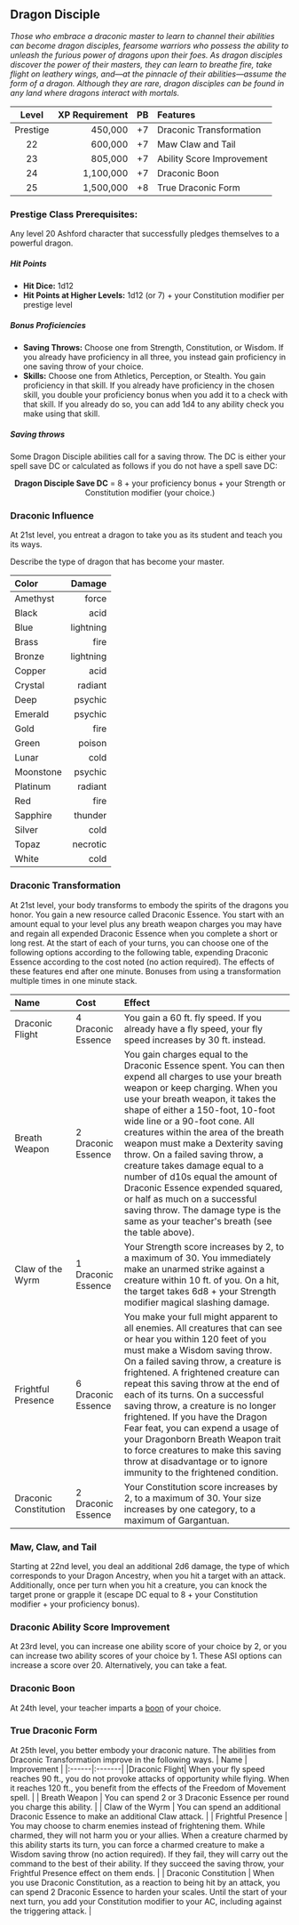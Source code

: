 ## Dragon Disciple
*Those who embrace a draconic master to learn to channel their abilities can become dragon disciples, fearsome warriors who possess the ability to unleash the furious power of dragons upon their foes. As dragon disciples discover the power of their masters, they can learn to breathe fire, take flight on leathery wings, and—at the pinnacle of their abilities—assume the form of a dragon. Although they are rare, dragon disciples can be found in any land where dragons interact with mortals.*

<div class='classTable'>

| Level    | XP Requirement   | PB | Features |
|:--------:|----------:|---:|:---------|
| Prestige | 450,000   | +7 | Draconic Transformation|
| 22       | 600,000   | +7 | Maw Claw and Tail |
| 23       | 805,000   | +7 | Ability Score Improvement	|
| 24       | 1,100,000 | +7 | Draconic Boon |
| 25       | 1,500,000 | +8 | True Draconic Form |
</div>

### Prestige Class Prerequisites: 
Any level 20 Ashford character that successfully pledges themselves to a powerful dragon.

##### Hit Points
- **Hit Dice:** 1d12	
- **Hit Points at Higher Levels:** 1d12 (or 7) + your Constitution modifier per prestige level

##### Bonus Proficiencies
- **Saving Throws:** Choose one from Strength, Constitution, or Wisdom. If you already have proficiency in all three, you instead gain proficiency in one saving throw of your choice.
- **Skills:** Choose one from Athletics, Perception, or Stealth. You gain proficiency in that skill. If you already have proficiency in the chosen skill, you double your proficiency bonus when you add it to a check with that skill. If you already do so, you can add 1d4 to any ability check you make using that skill.

##### Saving throws
Some Dragon Disciple abilities call for a saving throw. The DC is either your spell save DC or calculated as follows if you do not have a spell save DC:
 <p style="text-align: center;"><b> Dragon Disciple Save DC</b> = 8 + your proficiency bonus + your Strength or Constitution modifier (your choice.)
 </p>

### Draconic Influence
At 21st level, you entreat a dragon to take you as its student and teach you its ways.

Describe the type of dragon that has become your master.

| Color | Damage |
|:------|-------:|
|Amethyst   | force      |
|Black      | acid       |
|Blue       | lightning  |
|Brass      | fire       |
|Bronze     | lightning  |
|Copper     | acid       |
|Crystal    | radiant    |
|Deep       | psychic    |
|Emerald    | psychic    |
|Gold       | fire       |
|Green      | poison     |
|Lunar      | cold       |
|Moonstone  | psychic    |
|Platinum   | radiant    |
|Red        | fire       |
|Sapphire   | thunder    |
|Silver     | cold       |
|Topaz      | necrotic   |
|White      | cold       |


### Draconic Transformation
At 21st level, your body transforms to embody the spirits of the dragons you honor. You gain a new resource called Draconic Essence. You start with an amount equal to your level plus any breath weapon charges you may have and regain all expended Draconic Essence when you complete a short or long rest. At the start of each of your turns, you can choose one of the following options according to the following table, expending Draconic Essence according to the cost noted (no action required). The effects of these features end after one minute. Bonuses from using a transformation multiple times in one minute stack.


| Name | Cost | Effect |
|:------|:-----|:-------|
|Draconic Flight| 4 Draconic Essence | You gain a 60 ft. fly speed. If you already have a fly speed, your fly speed increases by 30 ft. instead.      |
| Breath Weapon | 2 Draconic Essence  | You gain charges equal to the Draconic Essence spent. You can then expend all charges to use your breath weapon or keep charging. When you use your breath weapon, it takes the shape of either a 150-foot, 10-foot wide line or a 90-foot cone. All creatures within the area of the breath weapon must make a Dexterity saving throw. On a failed saving throw, a creature takes damage equal to a number of d10s equal the amount of Draconic Essence expended squared, or half as much on a successful saving throw. The damage type is the same as your teacher's breath (see the table above).
| Claw of the Wyrm | 1 Draconic Essence | Your Strength score increases by 2, to a maximum of 30. You immediately make an unarmed strike against a creature within 10 ft. of you. On a hit, the target takes 6d8 + your Strength modifier magical slashing damage.  |
| Frightful Presence      | 6 Draconic Essence | You make your full might apparent to all enemies. All creatures that can see or hear you within 120 feet of you must make a Wisdom saving throw. On a failed saving throw, a creature is frightened. A frightened creature can repeat this saving throw at the end of each of its turns. On a successful saving throw, a creature is no longer frightened. If you have the Dragon Fear feat, you can expend a usage of your Dragonborn Breath Weapon trait to force creatures to make this saving throw at disadvantage or to ignore immunity to the frightened condition.      |
| Draconic Constitution     | 2 Draconic Essence   | Your Constitution score increases by 2, to a maximum of 30. Your size increases by one category, to a maximum of Gargantuan.   |


### Maw, Claw, and Tail
Starting at 22nd level, you deal an additional 2d6 damage, the type of which corresponds to your Dragon Ancestry, when you hit a target with an attack. Additionally, once per turn when you hit a creature, you can knock the target prone or grapple it (escape DC equal to 8 + your Constitution modifier + your proficiency bonus).

### Draconic Ability Score Improvement					
At 23rd level, you can increase one ability score of your choice by 2, or you can increase two ability scores of your choice by 1. These ASI options can increase a score over 20.
Alternatively, you can take a feat.	

### Draconic Boon
At 24th level, your teacher imparts a [boon](boons.md) of your choice.

### True Draconic Form
At 25th level, you better embody your draconic nature. The abilities from Draconic Transformation improve in the following ways. 
| Name |  Improvement |
|:------|:-------|
|Draconic Flight| When your fly speed reaches  90 ft., you do not provoke attacks of opportunity while flying. When it reaches 120 ft., you benefit from the effects of the Freedom of Movement spell.     |
| Breath Weapon | You can spend 2 or 3 Draconic Essence per round you charge this ability. |
| Claw of the Wyrm | You can spend an additional Draconic Essence to make an additional Claw attack.  |
| Frightful Presence      | You may choose to charm enemies instead of frightening them. While charmed, they will not harm you or your allies. When a creature charmed by this ability starts its turn, you can force a charmed creature to make a Wisdom saving throw (no action required).  If they fail, they will carry out the command to the best of their ability. If they succeed the saving throw, your Frightful Presence effect on them ends.       |
| Draconic Constitution     |  When you use Draconic Constitution, as a reaction to being hit by an attack, you can spend 2 Draconic Essence to harden your scales. Until the start of your next turn, you add your Constitution modifier to your AC, including against the triggering attack.   |
